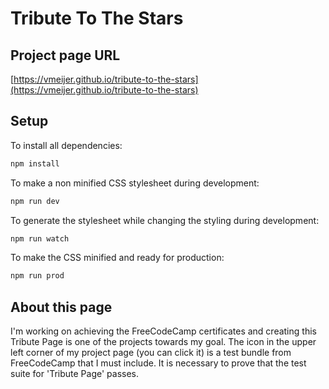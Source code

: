 # Tribute To The Stars

## Project page URL
[https://vmeijer.github.io/tribute-to-the-stars](https://vmeijer.github.io/tribute-to-the-stars)


## Setup
To install all dependencies:
```bash
npm install
```

To make a non minified CSS stylesheet during development:
```bash
npm run dev
```

To generate the stylesheet while changing the styling during development:
```bash
npm run watch
```

To make the CSS minified and ready for production:
```bash
npm run prod
```


## About this page
I'm working on achieving the FreeCodeCamp certificates and creating this Tribute Page is one of the projects towards my goal.
The icon in the upper left corner of my project page (you can click it) is a test bundle from FreeCodeCamp that I must include. It is necessary to prove that the test suite for 'Tribute Page' passes.
